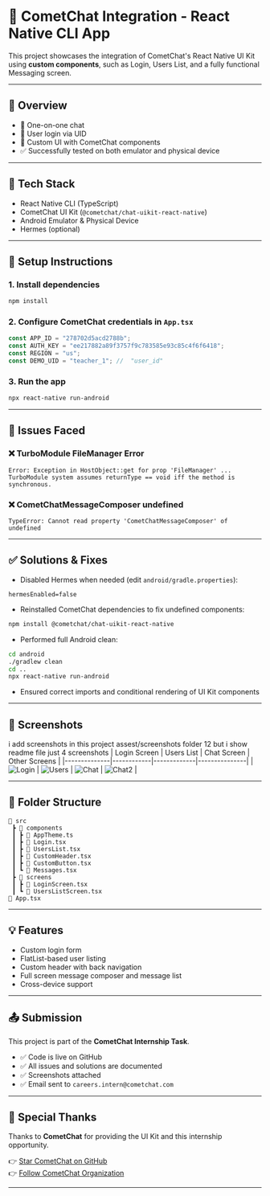 
# 📲 CometChat Integration - React Native CLI App

This project showcases the integration of CometChat's React Native UI Kit using **custom components**, such as Login, Users List, and a fully functional Messaging screen.

---

## 🚀 Overview

- 💬 One-on-one chat
- 🧑 User login via UID
- 📄 Custom UI with CometChat components
- ✅ Successfully tested on both emulator and physical device

---

## 🧰 Tech Stack

- React Native CLI (TypeScript)
- CometChat UI Kit (`@cometchat/chat-uikit-react-native`)
- Android Emulator & Physical Device
- Hermes (optional)

---

## 🔧 Setup Instructions

### 1. Install dependencies

```bash
npm install
```

### 2. Configure CometChat credentials in `App.tsx`

```ts
const APP_ID = "278702d5acd2788b";
const AUTH_KEY = "ee217882a89f3757f9c783585e93c85c4f6f6418";
const REGION = "us";
const DEMO_UID = "teacher_1"; //  "user_id"
```



### 3. Run the app

```bash
npx react-native run-android
```

---

## 🐛 Issues Faced

### ❌ TurboModule FileManager Error

```
Error: Exception in HostObject::get for prop 'FileManager' ...
TurboModule system assumes returnType == void iff the method is synchronous.
```

### ❌ CometChatMessageComposer undefined

```
TypeError: Cannot read property 'CometChatMessageComposer' of undefined
```

---

## ✅ Solutions & Fixes

- Disabled Hermes when needed (edit `android/gradle.properties`):

```properties
hermesEnabled=false
```

- Reinstalled CometChat dependencies to fix undefined components:

```bash
npm install @cometchat/chat-uikit-react-native
```

- Performed full Android clean:

```bash
cd android
./gradlew clean
cd ..
npx react-native run-android
```

- Ensured correct imports and conditional rendering of UI Kit components

---


## 📸 Screenshots
i add screenshots in this project assest/screenshots folder 12 but i show readme file just 4 screenshots 
| Login Screen | Users List | Chat Screen | Other Screens | 
|--------------|------------|-------------|---------------|
| ![Login](./assets/screenshots/login.png) | ![Users](./assets/screenshots/userscreen2.png) | ![Chat](./assets/screenshots/chatscreen1.png) | ![Chat2](./assets/screenshots/chatscreen2user.png) |


---

## 📎 Folder Structure

```
📁 src
 ┣ 📁 components
 ┃ ┣ 📄 AppTheme.ts
 ┃ ┣ 📄 Login.tsx
 ┃ ┣ 📄 UsersList.tsx
 ┃ ┣ 📄 CustomHeader.tsx
 ┃ ┣ 📄 CustomButton.tsx
 ┃ ┗ 📄 Messages.tsx
 ┣ 📁 screens
 ┃ ┣ 📄 LoginScreen.tsx
 ┃ ┗ 📄 UsersListScreen.tsx
📄 App.tsx
```

---

## 💡 Features

- Custom login form
- FlatList-based user listing
- Custom header with back navigation
- Full screen message composer and message list
- Cross-device support

---

## 📤 Submission

This project is part of the **CometChat Internship Task**.

- ✅ Code is live on GitHub
- ✅ All issues and solutions are documented
- ✅ Screenshots attached
- ✅ Email sent to `careers.intern@cometchat.com`

---

## 🙏 Special Thanks

Thanks to **CometChat** for providing the UI Kit and this internship opportunity.

👉 [Star CometChat on GitHub](https://github.com/cometchat-pro)  
👉 [Follow CometChat Organization](https://github.com/cometchat-pro)

---

